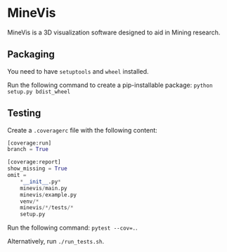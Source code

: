# MineVis

MineVis is a 3D visualization software designed to aid in Mining research.

## Packaging

You need to have `setuptools` and `wheel` installed.

Run the following command to create a pip-installable package:
`python setup.py bdist_wheel`

## Testing

Create a `.coveragerc` file with the following content:

```python
[coverage:run]
branch = True

[coverage:report]
show_missing = True
omit = 
    *__init__.py*
    minevis/main.py
    minevis/example.py
    venv/*
    minevis/*/tests/*
    setup.py
```

Run the following command: `pytest --cov=.`.

Alternatively, run `./run_tests.sh`.


